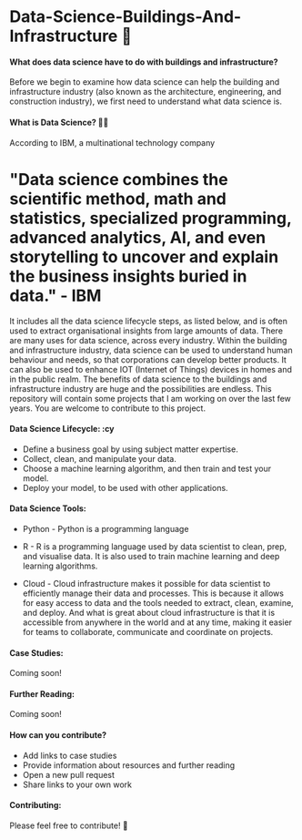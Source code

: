 # Data-Science-Buildings-And-Infrastructure  🎁
#### What does data science have to do with buildings and infrastructure?
Before we begin to examine how data science can help the building and infrastructure industry (also known as the architecture, engineering, and construction industry), we first need to understand what data science is. 

#### What is Data Science? 🧑‍🔬

According to IBM, a multinational technology company 

# "Data science combines the scientific method, math and statistics, specialized programming, advanced analytics, AI, and even storytelling to uncover and explain the business insights buried in data." - IBM <br>
It includes all the data science lifecycle steps, as listed below, and is often used to extract organisational insights from large amounts of data. There are many uses for data science, across every industry. Within the building and infrastructure industry, data science can be used to understand human behaviour and needs, so that corporations can develop better products. It can also be used to enhance IOT (Internet of Things) devices in homes and in the public realm. The benefits of data science to the buildings and infrastructure industry are huge and the possibilities are endless. This repository will contain some projects that I am working on over the last few years. You are welcome to contribute to this project. 

#### Data Science Lifecycle: :cy
* Define a business goal by using subject matter expertise.
* Collect, clean, and manipulate your data.
* Choose a machine learning algorithm, and then train and test your model.
* Deploy your model, to be used with other applications.

#### Data Science Tools:
* Python - Python is a programming language 

* R - R is a programming language used by data scientist to clean, prep, and visualise data. It is also used to train machine learning and deep learning algorithms. 

* Cloud - Cloud infrastructure makes it possible for data scientist to efficiently manage their data and processes. This is because it allows for easy access to data and the tools needed to extract, clean, examine, and deploy. And what is great about cloud infrastructure is that it is accessible from anywhere in the world and at any time, making it easier for teams to collaborate, communicate and coordinate on projects. 

#### Case Studies:
Coming soon!

#### Further Reading:
Coming soon!

#### How can you contribute?
* Add links to case studies
* Provide information about resources and further reading
* Open a new pull request
* Share links to your own work

#### Contributing: 
Please feel free to contribute! 🙂
